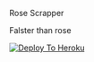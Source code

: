 Rose Scrapper

Falster than rose


[![Deploy To Heroku](https://www.herokucdn.com/deploy/button.svg)](https://heroku.com/deploy?template=https://github.com/AmarnathCJD/Rose_Scarpper)

